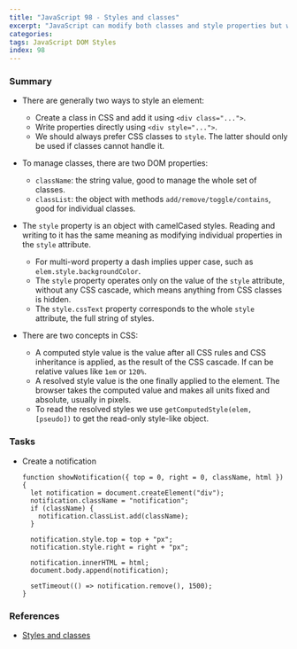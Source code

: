 ```yaml
---
title: "JavaScript 98 - Styles and classes"
excerpt: "JavaScript can modify both classes and style properties but we should always prefer CSS classes to style."
categories:
tags: JavaScript DOM Styles
index: 98
---
```


### Summary

- There are generally two ways to style an element:

  - Create a class in CSS and add it using `<div class="...">`.
  - Write properties directly using `<div style="...">`.
  - We should always prefer CSS classes to `style`. The latter should only be used if classes cannot handle it.

- To manage classes, there are two DOM properties:

  - `className`: the string value, good to manage the whole set of classes.
  - `classList`: the object with methods `add/remove/toggle/contains`, good for individual classes.

- The `style` property is an object with camelCased styles. Reading and writing to it has the same meaning as modifying individual properties in the `style` attribute.

  - For multi-word property a dash implies upper case, such as `elem.style.backgroundColor`.
  - The `style` property operates only on the value of the `style` attribute, without any CSS cascade, which means anything from CSS classes is hidden.
  - The `style.cssText` property corresponds to the whole `style` attribute, the full string of styles.

- There are two concepts in CSS:

  - A computed style value is the value after all CSS rules and CSS inheritance is applied, as the result of the CSS cascade. If can be relative values like `1em` or `120%`.
  - A resolved style value is the one finally applied to the element. The browser takes the computed value and makes all units fixed and absolute, usually in pixels.
  - To read the resolved styles we use `getComputedStyle(elem, [pseudo])` to get the read-only style-like object.

### Tasks

- Create a notification

  ```
  function showNotification({ top = 0, right = 0, className, html }) {
    let notification = document.createElement("div");
    notification.className = "notification";
    if (className) {
      notification.classList.add(className);
    }

    notification.style.top = top + "px";
    notification.style.right = right + "px";

    notification.innerHTML = html;
    document.body.append(notification);

    setTimeout(() => notification.remove(), 1500);
  }
  ```

### References

- [Styles and classes](https://javascript.info/styles-and-classes)
